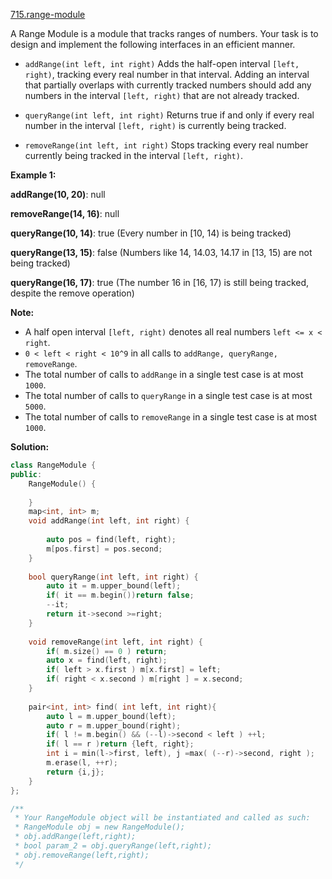 [715.range-module](https://leetcode.com/problems/range-module/)  

A Range Module is a module that tracks ranges of numbers. Your task is to design and implement the following interfaces in an efficient manner.

*   `addRange(int left, int right)` Adds the half-open interval `[left, right)`, tracking every real number in that interval. Adding an interval that partially overlaps with currently tracked numbers should add any numbers in the interval `[left, right)` that are not already tracked.

*   `queryRange(int left, int right)` Returns true if and only if every real number in the interval `[left, right)` is currently being tracked.

*   `removeRange(int left, int right)` Stops tracking every real number currently being tracked in the interval `[left, right)`.

**Example 1:**  

  
**addRange(10, 20)**: null
  
**removeRange(14, 16)**: null
  
**queryRange(10, 14)**: true (Every number in \[10, 14) is being tracked)
  
**queryRange(13, 15)**: false (Numbers like 14, 14.03, 14.17 in \[13, 15) are not being tracked)
  
**queryRange(16, 17)**: true (The number 16 in \[16, 17) is still being tracked, despite the remove operation)
  

**Note:**

*   A half open interval `[left, right)` denotes all real numbers `left <= x < right`.
*   `0 < left < right < 10^9` in all calls to `addRange, queryRange, removeRange`.
*   The total number of calls to `addRange` in a single test case is at most `1000`.
*   The total number of calls to `queryRange` in a single test case is at most `5000`.
*   The total number of calls to `removeRange` in a single test case is at most `1000`.  



**Solution:**  

```cpp
class RangeModule {
public:
    RangeModule() {
        
    }
    map<int, int> m;
    void addRange(int left, int right) {
        
        auto pos = find(left, right);
        m[pos.first] = pos.second;
    }
    
    bool queryRange(int left, int right) {
        auto it = m.upper_bound(left);
        if( it == m.begin())return false;
        --it;
        return it->second >=right;
    }
    
    void removeRange(int left, int right) {
        if( m.size() == 0 ) return;
        auto x = find(left, right);
        if( left > x.first ) m[x.first] = left;
        if( right < x.second ) m[right ] = x.second;
    }
    
    pair<int, int> find( int left, int right){
        auto l = m.upper_bound(left);
        auto r = m.upper_bound(right);
        if( l != m.begin() && (--l)->second < left ) ++l;
        if( l == r )return {left, right};
        int i = min(l->first, left), j =max( (--r)->second, right );
        m.erase(l, ++r);
        return {i,j};
    }
};

/**
 * Your RangeModule object will be instantiated and called as such:
 * RangeModule obj = new RangeModule();
 * obj.addRange(left,right);
 * bool param_2 = obj.queryRange(left,right);
 * obj.removeRange(left,right);
 */
```
      